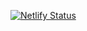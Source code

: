 [![Netlify Status](https://api.netlify.com/api/v1/badges/cc7cda85-22d1-4862-9f28-c14b4a9a59a4/deploy-status)](https://app.netlify.com/sites/dreamy-frangipane-7653ec/deploys)
